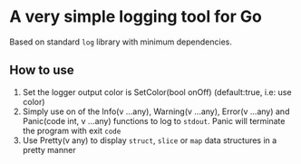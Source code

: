 # A very simple logging tool for Go
Based on standard `log` library with minimum dependencies. 

## How to use

1. Set the logger output color is SetColor(bool onOff) (default:true, i.e: use color)
2. Simply use on of the Info(v ...any), Warning(v ...any), Error(v ...any) and Panic(code int, v ...any) functions to log to `stdout`. Panic will terminate the program with exit `code`
3. Use Pretty(v any) to display `struct`, `slice` or `map` data structures in a pretty manner